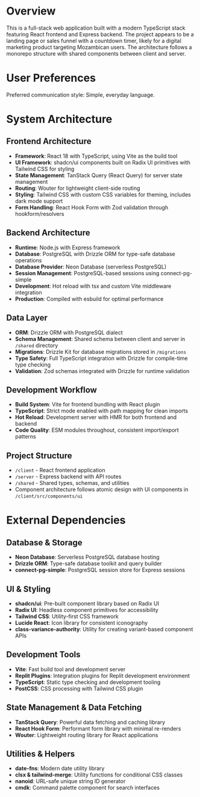 # Overview

This is a full-stack web application built with a modern TypeScript stack featuring React frontend and Express backend. The project appears to be a landing page or sales funnel with a countdown timer, likely for a digital marketing product targeting Mozambican users. The architecture follows a monorepo structure with shared components between client and server.

# User Preferences

Preferred communication style: Simple, everyday language.

# System Architecture

## Frontend Architecture
- **Framework**: React 18 with TypeScript, using Vite as the build tool
- **UI Framework**: shadcn/ui components built on Radix UI primitives with Tailwind CSS for styling
- **State Management**: TanStack Query (React Query) for server state management
- **Routing**: Wouter for lightweight client-side routing
- **Styling**: Tailwind CSS with custom CSS variables for theming, includes dark mode support
- **Form Handling**: React Hook Form with Zod validation through hookform/resolvers

## Backend Architecture
- **Runtime**: Node.js with Express framework
- **Database**: PostgreSQL with Drizzle ORM for type-safe database operations
- **Database Provider**: Neon Database (serverless PostgreSQL)
- **Session Management**: PostgreSQL-based sessions using connect-pg-simple
- **Development**: Hot reload with tsx and custom Vite middleware integration
- **Production**: Compiled with esbuild for optimal performance

## Data Layer
- **ORM**: Drizzle ORM with PostgreSQL dialect
- **Schema Management**: Shared schema between client and server in `/shared` directory
- **Migrations**: Drizzle Kit for database migrations stored in `/migrations`
- **Type Safety**: Full TypeScript integration with Drizzle for compile-time type checking
- **Validation**: Zod schemas integrated with Drizzle for runtime validation

## Development Workflow
- **Build System**: Vite for frontend bundling with React plugin
- **TypeScript**: Strict mode enabled with path mapping for clean imports
- **Hot Reload**: Development server with HMR for both frontend and backend
- **Code Quality**: ESM modules throughout, consistent import/export patterns

## Project Structure
- `/client` - React frontend application
- `/server` - Express backend with API routes
- `/shared` - Shared types, schemas, and utilities
- Component architecture follows atomic design with UI components in `/client/src/components/ui`

# External Dependencies

## Database & Storage
- **Neon Database**: Serverless PostgreSQL database hosting
- **Drizzle ORM**: Type-safe database toolkit and query builder
- **connect-pg-simple**: PostgreSQL session store for Express sessions

## UI & Styling
- **shadcn/ui**: Pre-built component library based on Radix UI
- **Radix UI**: Headless component primitives for accessibility
- **Tailwind CSS**: Utility-first CSS framework
- **Lucide React**: Icon library for consistent iconography
- **class-variance-authority**: Utility for creating variant-based component APIs

## Development Tools
- **Vite**: Fast build tool and development server
- **Replit Plugins**: Integration plugins for Replit development environment
- **TypeScript**: Static type checking and development tooling
- **PostCSS**: CSS processing with Tailwind CSS plugin

## State Management & Data Fetching
- **TanStack Query**: Powerful data fetching and caching library
- **React Hook Form**: Performant form library with minimal re-renders
- **Wouter**: Lightweight routing library for React applications

## Utilities & Helpers
- **date-fns**: Modern date utility library
- **clsx & tailwind-merge**: Utility functions for conditional CSS classes
- **nanoid**: URL-safe unique string ID generator
- **cmdk**: Command palette component for search interfaces